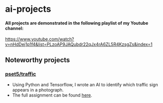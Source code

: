 # ai-projects

#### All projects are demonstrated in the following playlist of my Youtube channel:
https://www.youtube.com/watch?v=nHdDej1p1f4&list=PLzoAP9JAQubdr22qJx4rA6ZL5R4KzsgZs&index=1

## Noteworthy projects

### [pset5/traffic](https://github.com/LucasNeroneRillo/ai-projects/tree/main/pset5/traffic/)
* Using Python and Tensorflow, I wrote an AI to identify which traffic sign appears in a photograph.
* The full assignment can be found [here](https://cs50.harvard.edu/ai/2020/projects/5/traffic/).

